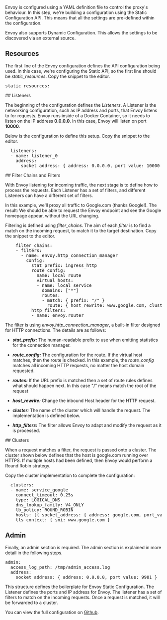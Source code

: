 Envoy is configured using a YAML definition file to control the proxy's behaviour. In this step, we're building a configuration using the Static Configuration API. This means that all the settings are pre-defined within the configuration.

Envoy also supports Dynamic Configuration. This allows the settings to be discovered via an external source.

## Resources

The first line of the Envoy configuration defines the API configuration being used. In this case, we're configuring the Static API, so the first line should be *static_resources*. Copy the snippet to the editor.

<pre class="file"  data-filename="envoy.yaml" data-target="replace">static_resources:</pre>

## Listeners

The beginning of the configuration defines the _Listeners_. A Listener is the networking configuration, such as IP address and ports, that Envoy listens to for requests. Envoy runs inside of a Docker Container, so it needs to listen on the IP address **0.0.0.0**. In this case, Envoy will listen on port **10000**.

Below is the configuration to define this setup. Copy the snippet to the editor.

<pre class="file"  data-filename="envoy.yaml" data-target="append">  listeners:
  - name: listener_0
    address:
      socket_address: { address: 0.0.0.0, port_value: 10000 }
</pre>

## Filter Chains and Filters

With Envoy listening for incoming traffic, the next stage is to define how to process the requests. Each Listener has a set of filters, and different Listeners can have a different set of filters.

In this example, we'll proxy all traffic to Google.com (thanks Google!). The result: We should be able to request the Envoy endpoint and see the Google homepage appear, without the URL changing.

Filtering is defined using *filter_chains*. The aim of each _filter_ is to find a match on the incoming request, to match it to the target destination. Copy the snippet to the editor.

<pre class="file"  data-filename="envoy.yaml" data-target="append">    filter_chains:
    - filters:
      - name: envoy.http_connection_manager
        config:
          stat_prefix: ingress_http
          route_config:
            name: local_route
            virtual_hosts:
            - name: local_service
              domains: ["*"]
              routes:
              - match: { prefix: "/" }
                route: { host_rewrite: www.google.com, cluster: service_google }
          http_filters:
          - name: envoy.router
</pre>

The filter is using *envoy.http_connection_manager*, a built-in filter designed for HTTP connections. The details are as follows:

- ***stat_prefix:*** The human-readable prefix to use when emitting statistics for the connection manager.

- ***route_config:*** The configuration for the route. If the virtual host matches, then the route is checked. In this example, the *route_config* matches all incoming HTTP requests, no matter the host domain requested.

- ***routes:*** If the URL prefix is matched then a set of route rules defines what should happen next. In this case "/" means match the root of the request

- ***host_rewrite:*** Change the inbound Host header for the HTTP request.

- ***cluster:*** The name of the cluster which will handle the request. The implementation is defined below.

- ***http_filters:*** The filter allows Envoy to adapt and modify the request as it is processed.

## Clusters

When a request matches a filter, the request is passed onto a cluster. The cluster shown below defines that the host is google.com running over HTTPS. If multiple hosts had been defined, then Envoy would perform a Round Robin strategy.

Copy the cluster implementation to complete the configuration:

<pre class="file"  data-filename="envoy.yaml" data-target="append">  clusters:
  - name: service_google
    connect_timeout: 0.25s
    type: LOGICAL_DNS
    dns_lookup_family: V4_ONLY
    lb_policy: ROUND_ROBIN
    hosts: [{ socket_address: { address: google.com, port_value: 443 }}]
    tls_context: { sni: www.google.com }
</pre>

## Admin

Finally, an admin section is required. The admin section is explained in more detail in the following steps.

<pre class="file"  data-filename="envoy.yaml" data-target="append">admin:
  access_log_path: /tmp/admin_access.log
  address:
    socket_address: { address: 0.0.0.0, port_value: 9901 }
</pre>

This structure defines the boilerplate for Envoy Static Configuration. The Listener defines the ports and IP address for Envoy. The listener has a set of filters to match on the incoming requests. Once a request is matched, it will be forwarded to a cluster.

You can view the full configuration on [Github](https://github.com/envoyproxy/envoy/blob/6a578630a8f6189f86bc1e6b4b4d7ebffabadadd/configs/google_com_proxy.v2.yaml).
